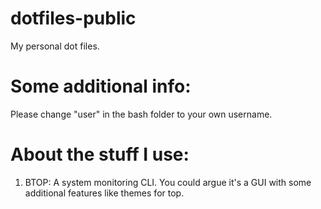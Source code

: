 # dotfiles-public
My personal dot files. 

# Some additional info:
Please change "user" in the bash folder to your own username.

# About the stuff I use:
1. BTOP:
A system monitoring CLI. You could argue it's a GUI with some additional features like themes for top.
